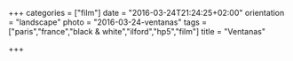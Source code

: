 +++
categories = ["film"]
date = "2016-03-24T21:24:25+02:00"
orientation = "landscape"
photo = "2016-03-24-ventanas"
tags = ["paris","france","black & white","ilford","hp5","film"]
title = "Ventanas"

+++
